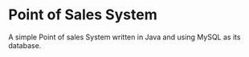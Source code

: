 # Point of Sales System
A simple Point of sales System written in Java and using MySQL as its database.

